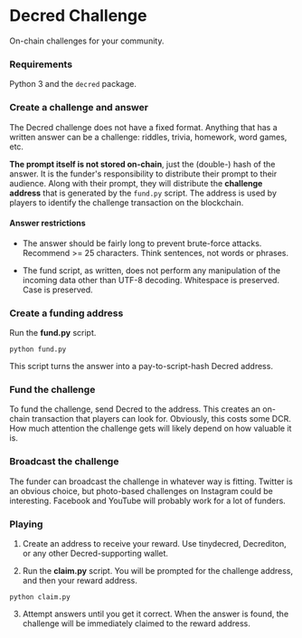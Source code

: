 # Decred Challenge

On-chain challenges for your community.

### Requirements

Python 3 and the `decred` package.

### Create a challenge and answer

The Decred challenge does not have a fixed format.
Anything that has a written answer can be a challenge:
riddles, trivia, homework, word games, etc.

**The prompt itself is not stored on-chain**, just the (double-) hash of the
answer.
It is the funder's responsibility to distribute their prompt to their audience.
Along with their prompt, they will distribute the **challenge address** that is
generated by the `fund.py` script. The address is used by players to identify
the challenge transaction on the blockchain.

#### Answer restrictions

- The answer should be fairly long to prevent brute-force attacks. Recommend >= 25 characters. Think sentences, not words or phrases.

- The fund script, as written, does not perform any manipulation of the incoming data other than UTF-8 decoding. Whitespace is preserved. Case is preserved.

### Create a funding address

Run the **fund.py** script.

`python fund.py`

This script turns the answer into a pay-to-script-hash Decred address.

### Fund the challenge

To fund the challenge, send Decred to the address.
This creates an on-chain transaction that players can look for.
Obviously, this costs some DCR.
How much attention the challenge gets will likely depend on how valuable it is.

### Broadcast the challenge

The funder can broadcast the challenge in whatever way is fitting.
Twitter is an obvious choice, but photo-based challenges on Instagram could be
interesting. Facebook and YouTube will probably work for a lot of funders.

### Playing

1. Create an address to receive your reward. Use tinydecred, Decrediton, or any other Decred-supporting wallet.

2. Run the **claim.py** script. You will be prompted for the challenge address, and then your reward address.

`python claim.py`

3. Attempt answers until you get it correct. When the answer is found, the challenge will be immediately claimed to the reward address.

